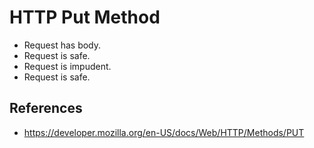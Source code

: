 # HTTP Put Method

- Request has body.
- Request is safe.
- Request is impudent.
- Request is safe.

## References

- https://developer.mozilla.org/en-US/docs/Web/HTTP/Methods/PUT
